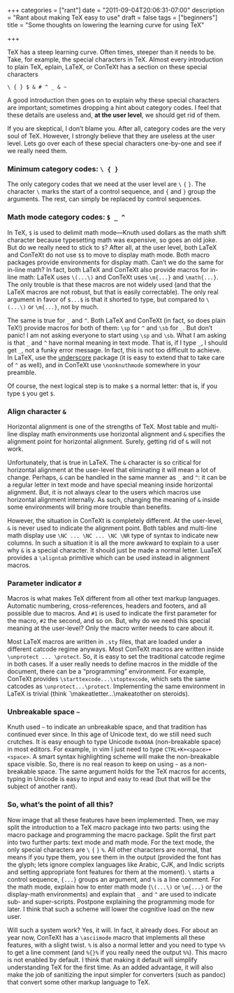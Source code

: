+++
categories = ["rant"]
date = "2011-09-04T20:06:31-07:00"
description = "Rant about making TeX easy to use"
draft = false
tags = ["beginners"]
title = "Some thoughts on lowering the learning curve for using TeX"

+++

TeX has a steep learning curve. Often times, steeper than it needs to be.
Take, for example, the special characters in TeX. Almost every introduction to
plain TeX, eplain, LaTeX, or ConTeXt has a section on these special characters

    \ { } $ & # ^ _ & ~

A good introduction then goes on to explain why these special characters are
important; sometimes dropping a hint about category codes. I feel that these
details are useless and, **at the user level**, we should get rid of them.

If you are skeptical, I don’t blame you. After all, category codes are the
very soul of TeX. However, I strongly believe that they are useless at the
user level. Lets go over each of these special characters one-by-one and see
if we really need them.

### Minimum category codes: `\ { }`

The only category codes that we need at the user level are `\` `{` `}`. The
character `\` marks the start of a control sequence, and `{` and `}` group the
arguments. The rest, can simply be replaced by control sequences.

### Math mode category codes: `$ _ ^`

In TeX, `$` is used to delimit math mode—Knuth used dollars as the math shift
character because typesetting math was expensive, so goes an old joke. But do
we really need to stick to `$`? After all, at the user level, both LaTeX and
ConTeXt do not use `$$` to move to display math mode. Both macro packages
provide environments for display math. Can’t we do the same for in-line math?
In fact, both LaTeX and ConTeXt also provide macros for in-line math: LaTeX
uses `\(...\)` and ConTeXt uses `\m{...}` and `\math{...}`. The only trouble
is that these macros are not widely used (and that the LaTeX macros are not
robust, but that is easily correctable). The only real argument in favor of
`$...$` is that it shorted to type, but compared to `\(...\)` or `\m{...}`,
not by much.

The same is true for `_` and `^`. Both LaTeX and ConTeXt (in fact, so does plain
TeX!) provide macros for both of them: `\sp` for `^` and `\sb` for `_`. But don’t
panic! I am not asking everyone to start using `\sp` and `\sb`. What I am asking
is that `_` and `^` have normal meaning in text mode. That is, if I type `_`, I
should get `_`, not a funky error message. In fact, this is not too difficult to
achieve. In LaTeX, use the [underscore] package (it is easy to extend that to
take care of `^` as well), and in ConTeXt use `\nonknuthmode` somewhere in your
preamble.

[underscore]: https://www.ctan.org/pkg/underscore

Of course, the next logical step is to make `$` a normal letter: that is, if you
type `$` you get `$`. 

### Align character `&`

Horizontal alignment is one of the strengths of TeX. Most table and multi-line
display math environments use horizontal alignment and `&` specifies the
alignment point for horizontal alignment. Surely, getting rid of `&` will not
work.

Unfortunately, that is true in LaTeX. The `&` character is so critical for
horizontal alignment at the user-level that eliminating it will mean a lot of
change. Perhaps, `&` can be handled in the same manner as `_` and `^`: it can
be a regular letter in text mode and have special meaning inside horizontal
alignment. But, it is not always clear to the users which macros use
horizontal alignment internally. As such, changing the meaning of `&` inside
some environments will bring more trouble than benefits.

However, the situation in ConTeXt is completely different. At the user-level,
`&` is never used to indicate the alignment point. Both tables and multi-line
math display use `\NC ... \NC ... \NC \NR` type of syntax to indicate new
columns. In such a situation it is all the more awkward to explain to a user
why `&` is a special character. It should just be made a normal letter. LuaTeX
provides a `\aligntab` primitive which can be used instead in alignment macros.

### Parameter indicator `#`

Macros is what makes TeX different from all other text markup languages.
Automatic numbering, cross-references, headers and footers, and all possible
due to macros. And `#1` is used to indicate the first parameter for the macro,
`#2` the second, and so on. But, why do we need this special meaning at the
user-level? Only the macro writer needs to care about it.

Most LaTeX macros are written in `.sty` files, that are loaded under a different
catcode regime anyways. Most ConTeXt macros are written inside `\unprotect ...
\protect`. So, it is easy to set the traditional catcode regime in both cases.
If a user really needs to define macros in the middle of the document, there
can be a “programming” environment. For example, ConTeXt provides
`\starttexcode...\stoptexcode`, which sets the same catcodes as
`\unprotect...\protect`. Implementing the same environment in LaTeX is trivial
(think `\makeatletter...\makeatother on steroids).

### Unbreakable space `~`

Knuth used `~` to indicate an unbreakable space, and that tradition has
continued ever since. In this age of Unicode text, do we still need such
crutches. It is easy enough to type Unicode `0x00AA` (non-breakable space) in
most editors. For example, in vim I just need to type `CTRL+K+<space>+<space>`.
A smart syntax highlighting scheme will make the non-breakable space visible.
So, there is no real reason to keep on using `~` as a non-breakable space. The
same argument holds for the TeX macros for accents, typing in Unicode is easy
to input and easy to read (but that will be the subject of another rant).

### So, what’s the point of all this?

Now image that all these features have been implemented. Then, we may split
the introduction to a TeX macro package into two parts: using the macro
package and programming the macro package. Split the first part into two
further parts: text mode and math mode. For the text mode, the only special
characters are `\` `{` `}` `%`. All other characters are normal, that means if
you type them, you see them in the output (provided the font has the glyph;
lets ignore complex languages like Arabic, CJK, and Indic scripts and setting
appropriate font features for them at the moment). `\` starts a control
sequence, `{...}` groups an argument, and `%` is a line comment. For the math
mode, explain how to enter math mode (`\(...\)` or `\m{...}` or the display-math
environments) and explain that `_` and `^` are used to indicate sub- and
super-scripts. Postpone explaining the programming mode for later. I think
that such a scheme will lower the cognitive load on the new user.

Will such a system work? Yes, it will. In fact, it already does. For about an
year now, ConTeXt has a `\asciimode` macro that implements all these features,
with a slight twist. `%` is also a normal letter and you need to type `%%` to get
a line comment (and `%{}%` if you really need the output `%%`). This macro is not
enabled by default. I think that making it default will simplify understanding
TeX for the first time. As an added advantage, it will also make the job of
sanitizing the input simpler for converters (such as pandoc) that convert some
other markup language to TeX.
